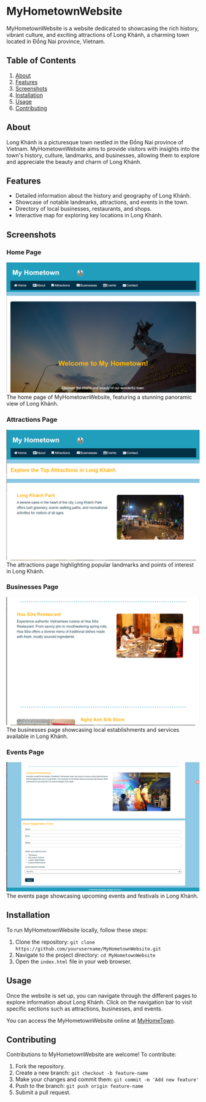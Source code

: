 # MyHometownWebsite

MyHometownWebsite is a website dedicated to showcasing the rich history, vibrant culture, and exciting attractions of Long Khánh, a charming town located in Đồng Nai province, Vietnam.

## Table of Contents
1. [About](#about)
2. [Features](#features)
3. [Screenshots](#screenshots)
4. [Installation](#installation)
5. [Usage](#usage)
6. [Contributing](#contributing)

## About
Long Khánh is a picturesque town nestled in the Đồng Nai province of Vietnam. MyHometownWebsite aims to provide visitors with insights into the town's history, culture, landmarks, and businesses, allowing them to explore and appreciate the beauty and charm of Long Khánh.

## Features
- Detailed information about the history and geography of Long Khánh.
- Showcase of notable landmarks, attractions, and events in the town.
- Directory of local businesses, restaurants, and shops.
- Interactive map for exploring key locations in Long Khánh.

## Screenshots
### Home Page
![Home Page](screenshots/homepage.png)
The home page of MyHometownWebsite, featuring a stunning panoramic view of Long Khánh.

### Attractions Page
![Attractions Page](screenshots/attractions.png)
The attractions page highlighting popular landmarks and points of interest in Long Khánh.

### Businesses Page
![Businesses Page](screenshots/businesses.png)
The businesses page showcasing local establishments and services available in Long Khánh.

### Events Page
![Events Page](screenshots/events.png)
The events page showcasing upcoming events and festivals in Long Khánh.

## Installation
To run MyHometownWebsite locally, follow these steps:
1. Clone the repository: `git clone https://github.com/yourusername/MyHometownWebsite.git`
2. Navigate to the project directory: `cd MyHometownWebsite`
3. Open the `index.html` file in your web browser.

## Usage
Once the website is set up, you can navigate through the different pages to explore information about Long Khánh. Click on the navigation bar to visit specific sections such as attractions, businesses, and events.

You can access the MyHometownWebsite online at [MyHomeTown](https://tuho9428.github.io/MyHomeTown/).

## Contributing
Contributions to MyHometownWebsite are welcome! To contribute:
1. Fork the repository.
2. Create a new branch: `git checkout -b feature-name`
3. Make your changes and commit them: `git commit -m 'Add new feature'`
4. Push to the branch: `git push origin feature-name`
5. Submit a pull request.
